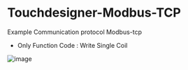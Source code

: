# Touchdesigner-Modbus-TCP
Example Communication protocol Modbus-tcp
- Only Function Code : Write Single Coil

![image](https://github.com/user-attachments/assets/9000086a-068d-44d6-8719-995fb347062f)
